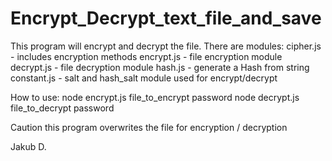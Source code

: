 # Encrypt_Decrypt_text_file_and_save
This program will encrypt and decrypt the file. 
There are modules:
cipher.js - includes encryption methods
encrypt.js - file encryption module
decrypt.js - file decryption module
hash.js - generate a Hash from string
constant.js - salt and hash_salt module used for encrypt/decrypt

How to use:
node encrypt.js file_to_encrypt password
node decrypt.js file_to_decrypt password

Caution this program overwrites the file for encryption / decryption

Jakub D.
